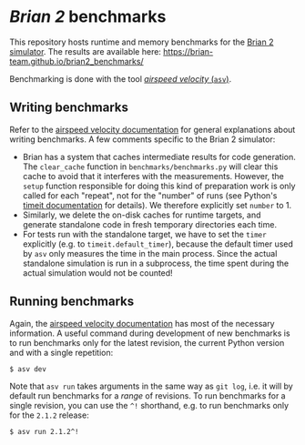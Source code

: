 # *Brian 2* benchmarks

This repository hosts runtime and memory benchmarks for the
[Brian 2 simulator](https://github.com/brian-team/brian2). The results are
available here: https://brian-team.github.io/brian2_benchmarks/

Benchmarking is done with the tool
[*airspeed velocity* (`asv`)](http://asv.readthedocs.io).
 
## Writing benchmarks
Refer to the [airspeed velocity documentation](http://asv.readthedocs.io/en/latest/writing_benchmarks.html)
for general explanations about writing benchmarks. A few comments specific to
the Brian 2 simulator:
* Brian has a system that caches intermediate results for code generation. The
  `clear_cache` function in `benchmarks/benchmarks.py` will clear this cache
  to avoid that it interferes with the measurements. However, the `setup`
  function responsible for doing this kind of preparation work is only called
  for each "repeat", not for the "number" of runs (see Python's
  [timeit documentation](https://docs.python.org/3/library/timeit.html) for
  details). We therefore explicitly set `number` to 1.
* Similarly, we delete the on-disk caches for runtime targets, and generate
  standalone code in fresh temporary directories each time.
* For tests run with the standalone target, we have to set the `timer`
  explicitly (e.g. to `timeit.default_timer`), because the default timer used by
  `asv` only measures the time in the main process. Since the actual standalone
  simulation is run in a subprocess, the time spent during the actual simulation
  would not be counted!  


## Running benchmarks
Again, the [airspeed velocity documentation](http://asv.readthedocs.io/en/latest/using.html#running-benchmarks)
has most of the necessary information. A useful command during development of
new benchmarks is to run benchmarks only for the latest revision, the current
Python version and with a single repetition:
```console
$ asv dev
```

Note that `asv run` takes arguments in the same way as `git log`, i.e. it will
by default run benchmarks for a *range* of revisions. To run benchmarks for a
single revision, you can use the `^!` shorthand, e.g. to run benchmarks only
for the `2.1.2` release:
```console
$ asv run 2.1.2^!
```